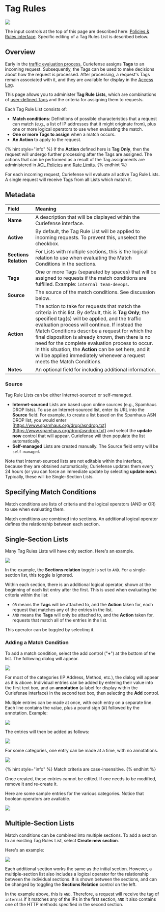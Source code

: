 # Tag Rules

![](../../.gitbook/assets/tag-rules-google-crawlers%20%281%29.png)

The input controls at the top of this page are described here: [Policies & Rules](./#document-editor-interface)[ interface](./#document-editor-interface). Specific editing of a Tag Rules List is described below.

## Overview

Early in the [traffic evaluation process](../../reference/multi-stage-traffic-filtering.md), Curiefense assigns **Tags** to an incoming request. Subsequently, the Tags can be used to make decisions about how the request is processed. After processing, a request's Tags remain associated with it, and they are available for display in the [Access Log](../../analytics/access-log.md).

This page allows you to administer **Tag Rule Lists**, which are combinations of [user-defined Tags](../../reference/tags.md#user-defined-tags) and the criteria for assigning them to requests. 

Each Tag Rule List consists of:

* **Match conditions**: Definitions of possible characteristics that a request can match \(e.g., a list of IP addresses that it might originate from\), plus one or more logical operators to use when evaluating the match.
* **One or more Tags to assign** when a match occurs. 
* **An Action** to apply to the request.

{% hint style="info" %}
If the **Action** defined here is **Tag Only**, then the request will undergo further processing after the Tags are assigned. The actions that can be performed as a result of the Tag assignments are administered in [ACL Policies](acl-policies.md) and [Rate Limits](rate-limits.md).
{% endhint %}

For each incoming request, Curiefense will evaluate all active Tag Rule Lists. A single request will receive Tags from all Lists which match it.

## Metadata

| Field | Meaning |
| :--- | :--- |
| **Name** | A description that will be displayed within the Curiefense interface. |
| **Active** | By default, the Tag Rule List will be applied to incoming requests. To prevent this, unselect the checkbox. |
| **Sections Relation** | For Lists with multiple sections, this is the logical relation to use when evaluating the Match Conditions in the sections. |
| **Tags** | One or more Tags \(separated by spaces\) that will be assigned to requests if the match conditions are fulfilled. Example: `internal team-devops`. |
| **Source** | The source of the match conditions. See discussion below. |
| **Action** | The action to take for requests that match the criteria in this list. By default, this is **Tag Only**; the specified tag\(s\) will be applied, and the traffic evaluation process will continue. If instead the Match Conditions describe a request for which the final disposition is already known, then there is no need for the complete evaluation process to occur. In this situation, the **Action** can be set here, and it will be applied immediately whenever a request meets the Match Conditions. |
| **Notes** | An optional field for including additional information. |

### Source

Tag Rule Lists can be either Internet-sourced or self-managed.

* **Internet-sourced** Lists are based upon online sources \(e.g., Spamhaus DROP lists\). To use an Internet-sourced list, enter its URL into the **Source** field. For example, to create a list based on the Spamhaus ASN DROP list, you would enter [https://www.spamhaus.org/drop/asndrop.txt](https://www.spamhaus.org/drop/asndrop.txt) and select the **update now** control that will appear. Curiefense will then populate the list automatically. 
* **Self-managed** Lists are created manually. The Source field entry will be `self-managed`.

Note that Internet-sourced lists are not editable within the interface, because they are obtained automatically; Curiefense updates them every 24 hours \(or you can force an immediate update by selecting **update now**\). Typically, these will be Single-Section Lists.

## Specifying Match Conditions

Match conditions are lists of criteria and the logical operators \(AND or OR\) to use when evaluating them. 

Match conditions are combined into sections. An additional logical operator defines the relationship between each section. 

## Single-Section Lists

Many Tag Rules Lists will have only section. Here's an example. 

![](../../.gitbook/assets/tag-rules-api-discovery.png)

In the example, the **Sections relation** toggle is set to `AND`. For a single-section list, this toggle is ignored.

Within each section, there is an additional logical operator, shown at the beginning of each list entry after the first. This is used when evaluating the criteria within the list: 

* `OR` means the **Tags** will be attached to, and the **Action** taken for, each request that matches any of the entries in the list. 
* `AND` means the **Tags** will only be attached to, and the **Action** taken for, requests that match all of the entries in the list.

This operator can be toggled by selecting it.

### Adding a Match Condition

To add a match condition, select the add control \("**+**"\) at the bottom of the list. The following dialog will appear.

![](../../.gitbook/assets/tag-rules-criteria-add-ip.png)

For most of the categories \(IP Address, Method, etc.\), the dialog will appear as it is above. Individual entries can be added by entering their value into the first text box, and an **annotation** \(a label for display within the Curiefense interface\) in the second text box, then selecting the **Add** control.

Multiple entries can be made at once, with each entry on a separate line. Each line contains the value, plus a pound sign \(\#\) followed by the annotation. Example:

![](../../.gitbook/assets/tag-rules-criteria-add-ip-examples%20%281%29.png)

The entries will then be added as follows:

![](../../.gitbook/assets/tag-rules-criteria-after-ips-added.png)

For some categories, one entry can be made at a time, with no annotations. 

![](../../.gitbook/assets/tag-rules-criteria-add-cookies%20%281%29.png)

{% hint style="info" %}
Match criteria are case-insensitive.
{% endhint %}

Once created, these entries cannot be edited. If one needs to be modified, remove it and re-create it.

Here are some sample entries for the various categories. Notice that boolean operators are available.

![](../../.gitbook/assets/tag-rules-example-criteria.png)

## Multiple-Section Lists

Match conditions can be combined into multiple sections. To add a section to an existing Tag Rules List, select **Create new section**.

Here's an example:

![](../../.gitbook/assets/tag-rules-two-sections%20%281%29.png)

Each additional section works the same as the initial section. However, a multiple-section list also includes a logical operator for the relationship between the individual sections. It is shown between the sections, and can be changed by toggling the **Sections Relation** control on the left.

In the example above, this is `AND`. Therefore, a request will receive the tag of `internal` if it matches any of the IPs in the first section, `AND` it also contains one of the HTTP methods specified in the second section. 

